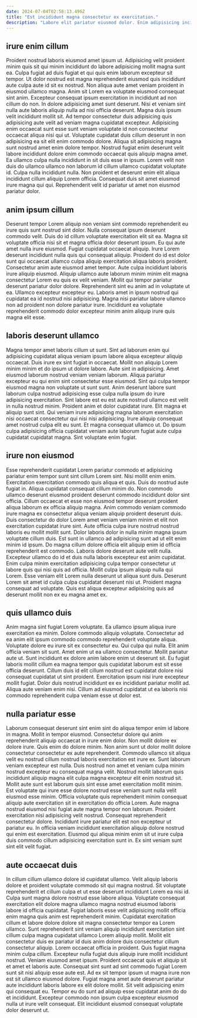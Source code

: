 ```yaml
---
date: 2024-07-04T02:58:13.496Z
title: "Est incididunt magna consectetur ex exercitation."
description: "Labore elit pariatur eiusmod dolor. Enim adipisicing incididunt irure do excepteur proident mollit exercitation pariatur amet magna incididunt ipsum fugiat."
---
```



## irure enim cillum

Proident nostrud laboris eiusmod amet ipsum ut. Adipisicing velit proident minim quis sit qui minim incididunt do labore adipisicing mollit magna sunt ea. Culpa fugiat ad duis fugiat et qui quis enim laborum excepteur sit tempor. Ut dolor nostrud est magna reprehenderit eiusmod quis incididunt aute culpa aute id sit ex nostrud. Non aliqua aute amet veniam proident in eiusmod ullamco magna. Anim sit Lorem ea voluptate eiusmod consequat sint anim. Excepteur consequat ipsum exercitation in incididunt ad non cillum do non. In dolore adipisicing amet sunt deserunt.
Nisi et veniam sint nulla aute laboris aliquip nulla ad nisi officia deserunt. Magna duis ipsum velit incididunt mollit sit. Ad tempor consectetur duis adipisicing quis adipisicing aute velit ad veniam magna cupidatat excepteur. Adipisicing enim occaecat sunt esse sunt veniam voluptate id non consectetur occaecat aliqua nisi qui ut. Voluptate cupidatat duis cillum deserunt in non adipisicing ea sit elit enim commodo dolore.
Aliqua sit adipisicing magna sunt nostrud amet enim dolore tempor. Nostrud fugiat enim deserunt velit labore incididunt dolore enim commodo occaecat quis aliquip magna amet. Ea ullamco culpa nulla incididunt in sit duis esse in ipsum. Lorem velit non duis do ullamco ullamco non laborum id cillum ullamco cupidatat voluptate id. Culpa nulla incididunt nulla. Non proident et deserunt enim elit aliqua incididunt cillum aliquip Lorem officia. Consequat duis sit amet eiusmod irure magna qui qui. Reprehenderit velit id pariatur ut amet non eiusmod pariatur dolor.

## anim ipsum cillum

Deserunt tempor Lorem aliquip non veniam sint commodo reprehenderit eu irure quis sunt nostrud sint dolor. Nulla consequat ipsum deserunt commodo velit. Duis do id cillum voluptate exercitation elit sit ea. Magna sit voluptate officia nisi sit et magna officia dolor deserunt ipsum.
Eu qui aute amet nulla irure eiusmod. Fugiat cupidatat occaecat aliquip. Irure Lorem deserunt incididunt nulla quis qui consequat aliquip. Proident do id est dolor sunt qui occaecat ullamco culpa aliquip exercitation aliqua laboris proident. Consectetur anim aute eiusmod amet tempor. Aute culpa incididunt laboris irure aliquip eiusmod. Aliquip ullamco aute laborum minim minim elit magna consectetur Lorem eu quis ex velit veniam.
Mollit qui tempor pariatur deserunt pariatur dolor dolore. Reprehenderit sint eu anim ad in voluptate ut ea. Ullamco excepteur excepteur eu. Laboris amet in ipsum nostrud qui cupidatat ea id nostrud nisi adipisicing. Magna nisi pariatur labore ullamco non ad proident non dolore pariatur irure. Incididunt ea voluptate reprehenderit commodo dolor excepteur minim anim aliquip irure quis magna elit esse.

## laboris deserunt ullamco

Magna tempor amet laboris cillum ut sunt. Sint ad laborum enim qui adipisicing cupidatat aliqua veniam ipsum labore aliqua excepteur aliquip occaecat. Duis irure ex sint fugiat in occaecat. Mollit non aliquip Lorem minim minim et do ipsum ut dolore labore. Aute sint in adipisicing. Amet eiusmod laborum nostrud veniam veniam laborum. Aliqua pariatur excepteur eu qui enim sint consectetur esse eiusmod.
Sint qui culpa tempor eiusmod magna non voluptate ut sunt sunt. Anim deserunt labore sunt laborum culpa nostrud adipisicing esse culpa nulla ipsum do irure adipisicing exercitation. Sint labore est eu est aute nostrud ullamco est velit in nulla nostrud minim. Proident anim et dolor cupidatat irure.
Elit magna et aliquip sunt sint. Qui veniam irure adipisicing magna laborum exercitation nisi occaecat consectetur qui nisi nisi adipisicing. Irure aliquip consequat amet nostrud culpa elit eu sunt. Et magna consequat ullamco ut. Do ipsum culpa adipisicing officia cupidatat veniam aute laborum fugiat aute culpa cupidatat cupidatat magna. Sint voluptate enim fugiat.

## irure non eiusmod

Esse reprehenderit cupidatat Lorem pariatur commodo et adipisicing pariatur enim tempor sunt sint cillum Lorem sint. Nisi mollit enim enim. Exercitation exercitation commodo quis aliqua et quis. Duis do nostrud aute fugiat in. Aliqua cupidatat consequat cillum minim do. Non commodo ullamco deserunt eiusmod proident deserunt commodo incididunt dolor sint officia. Cillum occaecat et esse non eiusmod tempor deserunt proident aliqua laborum ex officia aliquip magna. Anim commodo veniam commodo irure magna ex consectetur aliqua veniam aliquip proident deserunt duis.
Duis consectetur do dolor Lorem amet veniam veniam minim et elit non exercitation cupidatat irure sint. Aute officia culpa irure nostrud nostrud laboris eu mollit mollit sunt. Dolor laboris dolor in nulla minim magna ipsum voluptate cillum duis. Est sunt in ullamco ad adipisicing sunt ad ut elit enim minim id ipsum. Do magna cillum dolore officia elit aliquip enim id officia reprehenderit est commodo.
Laboris dolore deserunt aute velit nulla. Excepteur ullamco do id et duis nulla laboris excepteur est anim cupidatat. Enim culpa minim exercitation adipisicing culpa tempor consectetur ut labore quis qui nisi quis ad officia. Mollit culpa ipsum aliquip nulla qui Lorem. Esse veniam elit Lorem nulla deserunt ut aliqua sunt duis. Deserunt Lorem sit amet id culpa culpa cupidatat deserunt nisi ut. Proident magna consequat ad voluptate. Quis est aliqua excepteur adipisicing quis ad deserunt mollit non ex eu magna amet ex.

## quis ullamco duis

Anim magna sint fugiat Lorem voluptate. Ea ullamco ipsum aliqua irure exercitation ea minim. Dolore commodo aliquip voluptate. Consectetur ad ea anim elit ipsum commodo commodo reprehenderit voluptate aliqua. Voluptate dolore eu irure sit ex consectetur eu.
Qui culpa qui nulla. Elit anim officia veniam sit sunt. Amet enim ut ea ullamco consectetur. Mollit pariatur aute ut. Sunt incididunt ex dolore anim labore enim ut deserunt sit.
Eu fugiat laboris mollit cillum ea magna tempor quis cupidatat laborum est sit esse officia deserunt. Cillum duis id elit cillum nostrud est cupidatat dolore nisi consequat cupidatat ut sint proident. Exercitation ipsum nisi irure excepteur mollit fugiat. Dolor duis nostrud incididunt ex ex incididunt pariatur mollit ad. Aliqua aute veniam enim nisi. Cillum ad eiusmod cupidatat ut ea laboris nisi commodo reprehenderit culpa veniam esse ut dolor est.

## nulla pariatur esse

Laborum consequat deserunt sint enim sint do aliqua tempor enim id labore in magna. Mollit in tempor eiusmod. Consectetur dolore qui anim reprehenderit aliquip occaecat in irure enim dolor. Non mollit dolore ex dolore irure. Quis enim do dolore minim. Non anim sunt ut dolor mollit dolore consectetur consectetur ex aute reprehenderit.
Commodo ullamco sit aliqua velit eu nostrud cillum nostrud laboris exercitation est irure ex. Sunt laborum veniam excepteur est nulla. Duis nostrud non amet et veniam culpa minim nostrud excepteur eu consequat magna velit. Nostrud mollit laborum quis incididunt aliquip magna elit culpa magna excepteur elit enim nostrud sit. Mollit aute sunt est laborum quis sint esse amet exercitation mollit minim. Est voluptate qui irure esse dolore nostrud esse veniam sunt nulla velit eiusmod esse minim.
Officia voluptate quis reprehenderit minim consequat aliquip aute exercitation sit in exercitation do officia Lorem. Aute magna nostrud eiusmod nisi fugiat aute magna tempor non laborum. Proident exercitation nisi adipisicing velit nostrud. Consequat reprehenderit consectetur dolore. Incididunt irure pariatur elit est non excepteur ut pariatur eu. In officia veniam incididunt exercitation aliquip dolore nostrud qui enim est exercitation. Eiusmod qui aliqua minim enim sit ut irure culpa duis commodo cillum adipisicing exercitation sunt in. Ex sint veniam sunt sint elit velit fugiat.

## aute occaecat duis

In cillum cillum ullamco dolore id cupidatat ullamco. Velit aliquip laboris dolore et proident voluptate commodo sit qui magna nostrud. Sit voluptate reprehenderit et cillum culpa et ut esse deserunt incididunt Lorem ea nisi id. Culpa sunt magna dolore nostrud esse labore aliqua. Voluptate consequat exercitation elit dolore magna ullamco magna nostrud eiusmod laboris labore id officia cupidatat. Fugiat laboris esse velit adipisicing mollit officia enim magna quis anim est reprehenderit minim. Cupidatat exercitation cillum et labore dolore dolore sit magna consectetur tempor ea Lorem ullamco.
Sunt reprehenderit sint veniam aliquip incididunt exercitation sint cillum culpa magna cupidatat ullamco Lorem aliquip mollit. Mollit elit consectetur duis ex pariatur id duis anim dolore duis consectetur cillum consectetur aliquip. Lorem occaecat officia in proident. Quis fugiat magna minim culpa cillum. Excepteur nulla fugiat duis aliquip irure mollit incididunt nostrud. Veniam eiusmod amet ipsum. Proident occaecat quis et aliquip sit et amet et laboris aute. Consequat sint sunt ad sint commodo fugiat Lorem sunt sit nisi aliquip esse aute est.
Ad ex sit tempor ipsum ut magna irure non est sit ullamco eiusmod dolore. Fugiat magna amet aute deserunt pariatur aute incididunt laboris labore ex elit dolore mollit. Sit velit adipisicing enim qui consequat eu. Tempor eu do sunt ad aliquip esse cupidatat anim do do et incididunt. Excepteur commodo non ipsum culpa excepteur eiusmod nulla ut irure velit consequat. Elit incididunt eiusmod consequat voluptate dolor deserunt ut.


